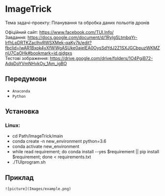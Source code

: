 # ImageTrick
Тема задачі-проекту: Планування та обробка даних польотів дронів

Офіційний сайт:
https://www.facebook.com/TUI.Info/ <br>
Завдання:
https://docs.google.com/document/d/1RylgSLtmbqYr-IrfhLpDRTKZaclhvRWSXMek-qaKy7k/edit?fbclid=IwAR1Bxok4yXfWWgASUke0ajelEA0OysSdYdJ2Z1SXJGCbpuzWKMZnU7CaOHk#bookmark=id.gjdgxs<br>
Тестові зображення:
https://drive.google.com/drive/folders/1O4PgiB72-AdqDoYVmNHvkOy_1Am_igBO

## Передумови
* ``` Anaconda ```
* ``` Python ```

## Установка
  ### Linux:
  * cd Path/ImageTrick/main
  * conda create -n new_environment python=3.6
  * conda activate new_environment
  * while read requirement; do conda install --yes $requirement || pip install $requirement; done < requirements.txt
  * ./TUIprogram.sh

## Приклад 
    ![picture](Images/example.png)
